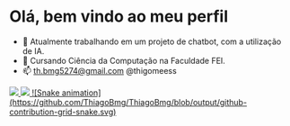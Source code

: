 # Olá, bem vindo ao meu perfil
- 🔭 Atualmente trabalhando em um projeto de chatbot, com a utilização de IA.
- 🌱 Cursando Ciência da Computação na Faculdade FEI.
- 📫 th.bmg5274@gmail.com @thigomeess 
 <div>
  <a href="https://github.com/ThiagoBmg">
  <img height="180em" src="https://github-readme-stats.vercel.app/api?username=ThiagoBmg&show_icons=true&theme=dark&include_all_commits=true&count_private=true"/>
  <img height="180em" src="https://github-readme-stats.vercel.app/api/top-langs/?username=ThiagoBmg&layout=compact&langs_count=7&theme=dark"/>
  ![Snake animation](https://github.com/ThiagoBmg/ThiagoBmg/blob/output/github-contribution-grid-snake.svg)
 </div>
